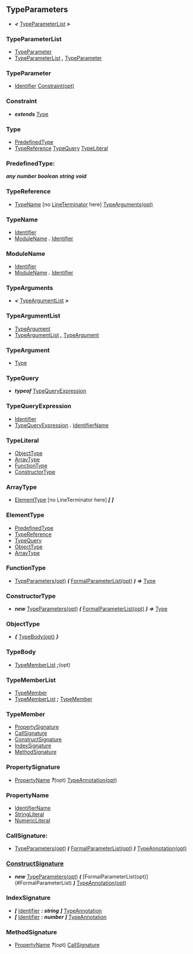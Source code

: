 ## TypeParameters
- ___<___ [TypeParameterList](#TypeParameterList) ___>___

### <a name="TypeParameterList"> TypeParameterList
- [TypeParameter](#TypeParameter)
- [TypeParameterList](#TypeParameterList) ___,___ [TypeParameter](#TypeParameter)

### <a name="TypeParameter"> TypeParameter
- [Identifier](#Identifier) [Constraint\(opt\)](#Constraint)

### <a name="Constraint"> Constraint
- ___extends___ [Type](#Type)

### <a name="Type"> Type
- [PredefinedType](#PredefinedType)
- [TypeReference](#TypeReference) [TypeQuery](#TypeQuery) [TypeLiteral](#TypeLiteral)

### <a name="PredefinedType"> PredefinedType:
   ___any___
   ___number___
   ___boolean___
   ___string___
   ___void___
   
### <a name="TypeReference"> TypeReference
- [TypeName](#TypeName) \[no [LineTerminator](#LineTerminator) here\] [TypeArguments\(opt\)](#TypeArguments)

### <a name="TypeName"> TypeName
- [Identifier](#Identifier)
- [ModuleName](#ModuleName) ___.___ [Identifier](#Identifier)

### <a name="ModuleName"> ModuleName
- [Identifier](#Identifier)
- [ModuleName](#ModuleName) ___.___ [Identifier](#Identifier)

### <a name="TypeArguments"> TypeArguments
- ___<___ [TypeArgumentList](#TypeArgumentList) ___>___

### <a name="TypeArgumentList"> TypeArgumentList
- [TypeArgument](#TypeArgument)
- [TypeArgumentList](#TypeArgumentList) ___,___ [TypeArgument](#TypeArgument)

### <a name="TypeArgument"> TypeArgument
- [Type](#Type)

### <a name="TypeQuery"> TypeQuery
- ___typeof___ [TypeQueryExpression](#TypeQueryExpression)

### <a name="TypeQueryExpression"> TypeQueryExpression
- [Identifier](#Identifier)
- [TypeQueryExpression](#TypeQueryExpression) ___.___ [IdentifierName](#IdentifierName)

### <a name="TypeLiteral"> TypeLiteral
- [ObjectType](#ObjectType)
- [ArrayType](#ArrayType)
- [FunctionType](#FunctionType)
- [ConstructorType](#ConstructorType)

### <a name="ArrayType"> ArrayType
- [ElementType](#ElementType) \[no LineTerminator here\] ___\[___ ___\]___

### <a name="ElementType"> ElementType
- [PredefinedType](#PredefinedType)
- [TypeReference](#TypeReference)
- [TypeQuery](#TypeQuery)
- [ObjectType](#ObjectType)
- [ArrayType](#ArrayType)

### <a name="FunctionType"> FunctionType
- [TypeParameters\(opt\)](#TypeParameters) ___(___ [FormalParameterList\(opt\)](#FormalParameterList) ___)___ ___=>___ [Type](#Type)

### <a name="ConstructorType"> ConstructorType
- ___new___ [TypeParameters\(opt\)](#TypeParameters) ___(___ [FormalParameterList\(opt\)](#FormalParameterList) ___)___ ___=>___ [Type](#Type)

### <a name="ObjectType"> ObjectType
- ___{___ [TypeBody\(opt\)](#TypeBody) ___}___

### <a name="TypeBody"> TypeBody
- [TypeMemberList](#TypeMemberList) ___;___\(opt\)

### <a name="TypeMemberList"> TypeMemberList
- [TypeMember](#TypeMember)
- [TypeMemberList](#TypeMemberList) ___;___ [TypeMember](#TypeMember)

### <a name="TypeMember"> TypeMember
- [PropertySignature](#PropertySignature)
- [CallSignature](#CallSignature)
- [ConstructSignature](#ConstructSignature)
- [IndexSignature](#IndexSignature)
- [MethodSignature](#MethodSignature)

### <a name="PropertySignature"> PropertySignature
- [PropertyName](#PropertyName) ___?___\(opt\) [TypeAnnotation\(opt\)](#TypeAnnotation)

### <a name="PropertyName"> PropertyName
- [IdentifierName](#IdentifierName)
- [StringLiteral](#StringLiteral)
- [NumericLiteral](#NumericLiteral)

### <a name="CallSignature"> CallSignature:
- [TypeParameters\(opt\)](#TypeParameters) ___(___ [FormalParameterList\(opt\)](./STATEMENT_GRAMMAR#FormalParameterList) ___)___ [TypeAnnotation\(opt\)](#TypeAnnotation)

### <a name="[ConstructSignature](#ConstructSignature)"> [ConstructSignature](#ConstructSignature)
- ___new___ [TypeParameters\(opt\)](#TypeParameters) ___(___ [FormalParameterList\(opt\)](#FormalParameterList\) ___)___ [TypeAnnotation\(opt\)](#TypeAnnotation)

### <a name="IndexSignature"> IndexSignature
- ___\[___ [Identifier](#Identifier) ___:___ ___string___ ___\]___ [TypeAnnotation](#TypeAnnotation)
- ___\[___ [Identifier](#Identifier) ___:___ ___number___ ___\]___ [TypeAnnotation](#TypeAnnotation)

### <a name="MethodSignature"> MethodSignature
- [PropertyName](#PropertyName) ___?___\(opt\) [CallSignature](#CallSignature)
